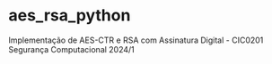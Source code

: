 # aes_rsa_python
Implementação de AES-CTR e RSA com Assinatura Digital - CIC0201 Segurança Computacional 2024/1
